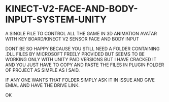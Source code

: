 # KINECT-V2-FACE-AND-BODY-INPUT-SYSTEM-UNITY
A SINGLE FILE TO CONTROL ALL THE GAME IN 3D ANIMATION AVATAR WITH KEY BOARD/KINECT V2 SENSOR FACE AND BODY INPUT

DONT BE SO HAPPY BECAUSE YOU STILL NEED A FOLDER CONTAINING .DLL FILES BY MICROSOFT FREELY PROVIDED BUT SEEMS TO BE WORKING ONLY WITH UNITY PAID VERSIONS BUT I HAVE CRACKED IT AND YOU JUST HAVE TO COPY AND PASTE THE FILES IN PLUGIN FOLDER OF PROJECT AS SIMPLE AS I SAID.

IF ANY ONE WANTS THAT FOLDER SIMPLY ASK IT IN ISSUE AND GIVE EMIAL AND HAVE THE DRIVE LINK.

OK
